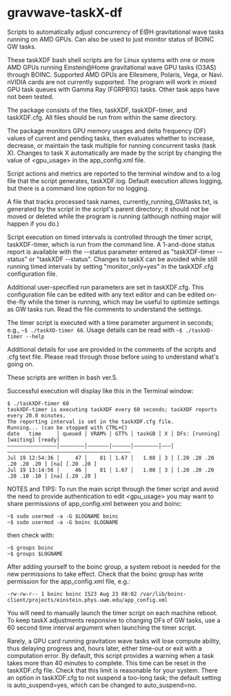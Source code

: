 # gravwave-taskX-df
Scripts to automatically adjust concurrency of E@H gravitational wave tasks running on AMD GPUs. Can also be used to just monitor status of BOINC GW tasks.

These taskXDF bash shell scripts are for Linux systems with one or more AMD GPUs running Einstein@Home gravitational wave GPU tasks (O3AS) through BOINC. Supported AMD GPUs are Ellesmere, Polaris, Vega, or Navi. nVIDIA cards are not currently supported. The program will work in mixed GPU task queues with Gamma Ray (FGRPB1G) tasks. Other task apps have not been tested.

The package consists of the files, taskXDF, taskXDF-timer, and taskXDF.cfg. All files should be run from within the same directory.

The package monitors GPU memory usages and delta frequency (DF) values of current and pending tasks, then evaluates whether to increase, decrease, or maintain the task multiple for running concurrent tasks (task X). Changes to task X automatically are made by the script by changing the value of <gpu_usage> in the app_config.xml file. 

Script actions and metrics are reported to the terminal window and to a log file that the script generates, taskXDF.log. Default execution allows logging, but there is a command line option for no logging.

A file that tracks processed task names, currently_running_GWtasks.txt, is generated by the script in the script's parent directory; it should not be moved or deleted while the program is running (although nothing major will happen if you do.)

Script execution on timed intervals is controlled through the timer script, taskXDF-timer, which is run from the command line. A 1-and-done status report is available with the --status parameter entered as "taskXDF-timer --status" or "taskXDF --status". Changes to taskX can be avoided while still running timed intervals by setting "monitor_only=yes" in the taskXDF.cfg configuration file.

Additional user-specified run parameters are set in taskXDF.cfg. This configuration file can be edited with any text editor and can be edited on-the-fly while the timer is running, which may be useful to optimize settings as GW tasks run. Read the file comments to understand the settings.

The timer script is executed with a time parameter argument in seconds; e.g., `~$ ./taskXD-timer 60`. 
Usage details can be read with `~$ ./taskXD-timer --help`

Additional details for use are provided in the comments of the scripts and .cfg text file. Please read through those before using to understand what's going on. 

These scripts are written in bash ver.5.

Successful execution will display like this in the Terminal window:
```
$ ./taskXDF-timer 60
taskXDF-timer is executing taskXDF every 60 seconds; taskXDF reports every 20.0 minutes.
The reporting interval is set in the taskXDF.cfg file.
Running... (can be stopped with CTRL+C)
date   time     │ queued │ VRAM% │ GTT% │ taskGB │ X │ DFs: [running] [waiting] [ready]
————————————————│————————│———————│——————│————————│———│————————————————————————————————————————
Jul 19 12:54:36 │     47 │    81 │ 1.67 │   1.08 │ 3 │ [.20 .20 .20 .20 .20 .20 ] [na] [.20 .20 ]
Jul 19 13:14:56 │     46 │    81 │ 1.67 │   1.08 │ 3 │ [.20 .20 .20 .20 .10 .10 ] [na] [.20 .20 ]
```

NOTES and TIPS:
To run the main script through the timer script and avoid the need to provide authentication to edit <gpu_usage> you may want to share permissions of app_config.xml between you and boinc:
```
~$ sudo usermod -a -G $LOGNAME boinc
~$ sudo usermod -a -G boinc $LOGNAME
```
then check with:
```
~$ groups boinc
~$ groups $LOGNAME
```

After adding yourself to the boinc group, a system reboot is needed for the new permissions to take effect.
Check that the boinc group has write permission for the app_config.xml file, e.g.:

`-rw-rw-r-- 1 boinc boinc 1523 Aug 23 08:02 /var/lib/boinc-client/projects/einstein.phys.uwm.edu/app_config.xml`

You will need to manually launch the timer script on each machine reboot.
To keep taskX adjustments responsive to changing DFs of GW tasks, use a 60 second time interval argument when launching the timer script.

Rarely, a GPU card running gravitation wave tasks will lose compute ability, thus
delaying progress and, hours later, either time-out or exit with a 
computation error. By default, this script provides a warning when a task takes 
more than 40 minutes to complete. This time can be reset in the taskXDF.cfg file. 
Check that this limit is reasonable for your system.
There an option in taskXDF.cfg to not suspend a too-long task; the default setting is
auto_suspend=yes, which can be changed to auto_suspend=no.
